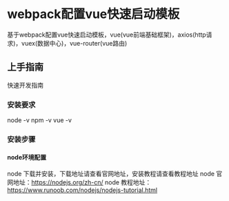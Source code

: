 # webpack配置vue快速启动模板
基于webpack配置vue快速启动模板，vue(vue前端基础框架)，axios(http请求)，vuex(数据中心)，vue-router(vue路由)
## 上手指南
快速开发指南
### 安装要求
node -v
npm -v
vue -v
### 安装步骤
#### node环境配置
node 下载并安装，下载地址请查看官网地址，安装教程请查看教程地址
node 官网地址：https://nodejs.org/zh-cn/
node 教程地址：https://www.runoob.com/nodejs/nodejs-tutorial.html
